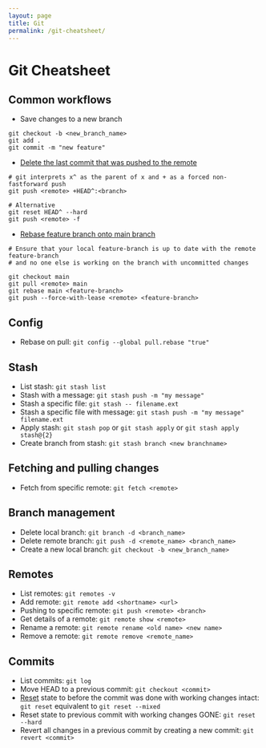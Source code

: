 ```yaml
---
layout: page
title: Git
permalink: /git-cheatsheet/
---
```


# Git Cheatsheet

## Common workflows
- Save changes to a new branch
```
git checkout -b <new_branch_name>
git add .
git commit -m "new feature"
```
- [Delete the last commit that was pushed to the remote](https://christoph.ruegg.name/blog/git-howto-revert-a-commit-already-pushed-to-a-remote-reposit.html)

```
# git interprets x^ as the parent of x and + as a forced non-fastforward push
git push <remote> +HEAD^:<branch>

# Alternative
git reset HEAD^ --hard
git push <remote> -f
```
- [Rebase feature branch onto main branch](https://stackoverflow.com/questions/7929369/how-to-rebase-local-branch-onto-remote-master)

```
# Ensure that your local feature-branch is up to date with the remote feature-branch
# and no one else is working on the branch with uncommitted changes

git checkout main
git pull <remote> main
git rebase main <feature-branch>
git push --force-with-lease <remote> <feature-branch>
```

## Config
- Rebase on pull: `git config --global pull.rebase "true"`

## Stash
- List stash: `git stash list`
- Stash with a message: `git stash push -m "my message"`
- Stash a specific file: `git stash -- filename.ext`
- Stash a specific file with message: `git stash push -m "my message" filename.ext`
- Apply stash: `git stash pop` or `git stash apply` or `git stash apply stash@{2}`
- Create branch from stash: `git stash branch <new branchname>`

## Fetching and pulling changes
- Fetch from specific remote: `git fetch <remote>`

## Branch management
- Delete local branch: `git branch -d <branch_name>`
- Delete remote branch: `git push -d <remote_name> <branch_name>`
- Create a new local branch: `git checkout -b <new_branch_name>`

## Remotes
- List remotes: `git remotes -v`
- Add remote: `git remote add <shortname> <url>`
- Pushing to specific remote: `git push <remote> <branch>`
- Get details of a remote: `git remote show <remote>`
- Rename a remote: `git remote rename <old name> <new name>`
- Remove a remote: `git remote remove <remote_name>`

## Commits
- List commits: `git log`
- Move HEAD to a previous commit: `git checkout <commit>`
- [Reset](https://www.atlassian.com/git/tutorials/undoing-changes/git-reset) state to before the commit was done with working changes intact: `git reset` equivalent to `git reset --mixed`
- Reset state to previous commit with working changes GONE: `git reset --hard`
- Revert all changes in a previous commit by creating a new commit: `git revert <commit>`


